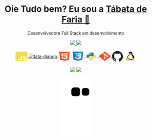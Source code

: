 <h1 align="center">
    Oie Tudo bem? Eu sou a
    <a href="https://www.linkedin.com/in/t%C3%A1bata-de-faria/">Tábata de Faria 🦋 </a>
  </h1>
  
  <p align="center">
    Desenvolvedora Full Stack em desenvolvimento 
  </p>
  
<div align="center">
  <a href="https://github.com/tabataf">
  <img height="180em" src="https://github-readme-stats.vercel.app/api?username=tabataf&show_icons=true&theme=dracula&include_all_commits=true&count_private=true"/>
  <img height="180em" src="https://github-readme-stats.vercel.app/api/top-langs/?username=tabataf&layout=compact&langs_count=7&theme=dracula"/>
</div>
<div align="center" valign="top"><br>
  <img align="center" alt="tata-Js" height="30" width="40" src="https://raw.githubusercontent.com/devicons/devicon/master/icons/javascript/javascript-plain.svg">
   <img align="center" alt="tata-django" height="30" width="40" src="https://cdn.jsdelivr.net/gh/devicons/devicon/icons/django/django-plain.svg" />
 <img align="center" alt="tata-HTML" height="30" width="40"   src="https://raw.githubusercontent.com/devicons/devicon/master/icons/html5/html5-original.svg">
  <img align="center" alt="tata -CSS" height="30" width="40"   src="https://raw.githubusercontent.com/devicons/devicon/master/icons/css3/css3-original.svg">
  <img align="center" alt="tata-Python" height="30" width="40" src="https://raw.githubusercontent.com/devicons/devicon/master/icons/python/python-original.svg">
  <img align="center" alt="git" height="30" width="40" src="https://raw.githubusercontent.com/devicons/devicon/master/icons/git/git-original.svg">
  <img align="center" alt="github" height="35" width="35" src="/assets/GitHub.png">
  <img align="center" alt="linux" height="30" width="40" src="https://raw.githubusercontent.com/devicons/devicon/master/icons/linux/linux-original.svg">
</div><br>
      
<div align="center"> 
  <a href="https://www.instagram.com/tabatadefaria/" target="_blank"><img src="https://img.shields.io/badge/-Instagram-%23E4405F?style=for-the-badge&logo=instagram&logoColor=white" target="_blank"></a>
   <a href = "mailto:tabata07defaria@gmail.com"><img src="https://img.shields.io/badge/-Gmail-%23333?style=for-the-badge&logo=gmail&logoColor=white" target="_blank"></a>
 </div>
    
 <div align="center">
     
  ![Snake animation](https://github.com/tabataf/tabataf/blob/output/github-contribution-grid-snake.svg)
     
</div>

